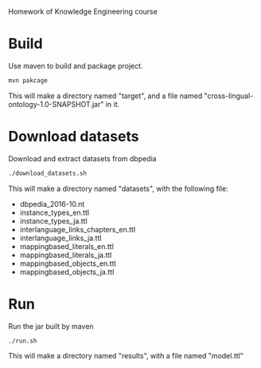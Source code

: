 Homework of Knowledge Engineering course

# Build
Use maven to build and package project.
```sh
mvn pakcage
```
This will make a directory named "target", and a file named "cross-lingual-ontology-1.0-SNAPSHOT.jar" in it.

# Download datasets
Download and extract datasets from dbpedia
```sh
./download_datasets.sh
```
This will make a directory named "datasets", with the following file:
- dbpedia_2016-10.nt
- instance_types_en.ttl
- instance_types_ja.ttl
- interlanguage_links_chapters_en.ttl
- interlanguage_links_ja.ttl
- mappingbased_literals_en.ttl
- mappingbased_literals_ja.ttl
- mappingbased_objects_en.ttl
- mappingbased_objects_ja.ttl

# Run
Run the jar built by maven
```sh
./run.sh
```
This will make a directory named "results", with a file named "model.ttl"
